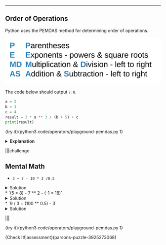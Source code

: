 ----------

## Order of Operations

Python uses the PEMDAS method for determining order of operations.

![PEMDAS](.guides/images/pemdas.png)

The code below should output `7.0`.

```python
a = 2
b = 3
c = 4
result = 3 * a ** 3 / (b + 5) + c
print(result)
```

{try it}(python3 code/operators/playground-pemdas.py 1)

<details><summary><b>Explanation</b></summary><ul><li>The first step is to compute `b + 5` (which is `8`) because it is surrounded by parentheses.</li><li>Next, calculate `a ** 3` (which is `8`) because it is an exponent.</li><li>Next, do the multiplication and division going from left to right. `3 * 8` is `24`.</li><li>`24` divided by `8` is `3.0` (remember, the `/` operator returns a float).</li><li>Finally, add `3.0` and `4` together to get `7.0`.</li></ul></details>

|||challenge
## Mental Math
* `5 + 7 - 10 * 3 /0.5`
<details><summary>Solution</summary>-48.0</details>
* `(5 * 8) - 7 ** 2 - (-1 * 18)`
<details><summary>Solution</summary>9</details>
* `9 / 3 + (100 ** 0.5) - 3`
<details><summary>Solution</summary>10.0</details>

|||

{try it}(python3 code/operators/playground-pemdas.py 1)

{Check It!|assessment}(parsons-puzzle-3925273068)

